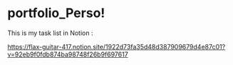 # portfolio_Perso!

This is my task list in Notion : 

https://flax-guitar-417.notion.site/1922d73fa35d48d387909679d4e87c01?v=92eb9f0fdb874ba98748f26b9f697617




